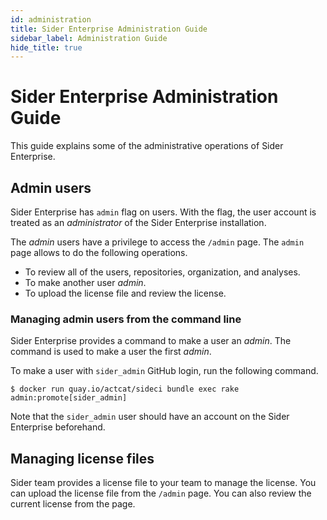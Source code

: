 ```yaml
---
id: administration
title: Sider Enterprise Administration Guide
sidebar_label: Administration Guide
hide_title: true
---
```


# Sider Enterprise Administration Guide

This guide explains some of the administrative operations of Sider Enterprise.

## Admin users

Sider Enterprise has `admin` flag on users. With the flag, the user account is treated as an _administrator_ of the Sider Enterprise installation.

The _admin_ users have a privilege to access the `/admin` page. The `admin` page allows to do the following operations.

- To review all of the users, repositories, organization, and analyses.
- To make another user _admin_.
- To upload the license file and review the license.

### Managing admin users from the command line

Sider Enterprise provides a command to make a user an _admin_. The command is used to make a user the first _admin_.

To make a user with `sider_admin` GitHub login, run the following command.

```
$ docker run quay.io/actcat/sideci bundle exec rake admin:promote[sider_admin]
```

Note that the `sider_admin` user should have an account on the Sider Enterprise beforehand.

## Managing license files

Sider team provides a license file to your team to manage the license. You can upload the license file from the `/admin` page. You can also review the current license from the page.
